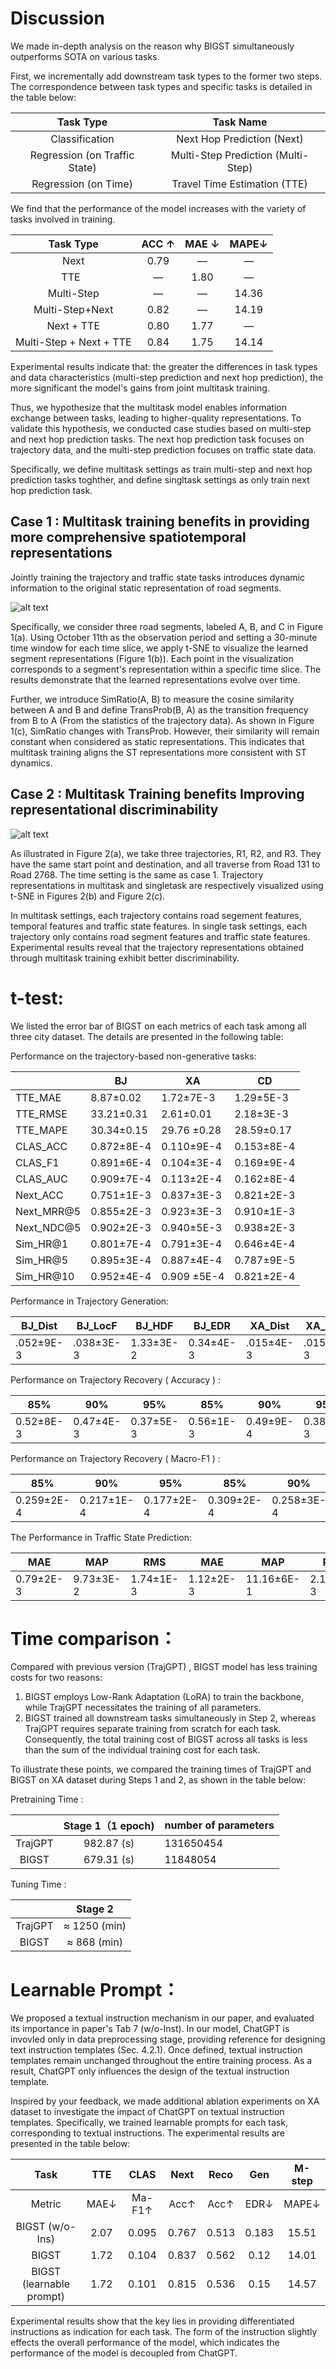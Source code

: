 # Discussion

We made in-depth analysis on the reason why BIGST simultaneously outperforms SOTA on various tasks.

First, we incrementally add downstream task types to the former two steps. The correspondence between task types and specific tasks is detailed in the table below:

|Task Type|Task Name|
|:--:| :--: |
|Classification | Next Hop Prediction (Next)  |
|Regression (on Traffic State)| Multi-Step Prediction (Multi-Step)  |
|Regression (on Time)|  Travel Time Estimation (TTE) |

We find that the performance of the model increases with the variety of tasks involved in training.

|Task Type|ACC $\uparrow$|MAE $\downarrow$|MAPE$\downarrow$|
|:--:| :--: |:--:|:--:|
|Next| 0.79 | — | — |
|TTE  | — |1.80|—|
|Multi-Step| — | — | 14.36 |
|Multi-Step+Next| 0.82 | — | 14.19 |
|Next + TTE| 0.80 | 1.77| — |
|Multi-Step + Next + TTE| 0.84 | 1.75 | 14.14|

Experimental results indicate that: the greater the differences in task types and data characteristics (multi-step prediction and next hop prediction), the more significant the model's gains from joint multitask training.

Thus, we hypothesize that the multitask model enables information exchange between tasks, leading to higher-quality representations. To validate this hypothesis, we conducted case studies based on multi-step and next hop prediction tasks. The next hop prediction task focuses on trajectory data, and the multi-step prediction focuses on traffic state data.

Specifically, we define multitask settings as train multi-step and next hop prediction tasks toghther, and define singltask settings as only train next hop prediction task.

## Case 1 : Multitask training benefits in providing more comprehensive spatiotemporal representations

Jointly training the trajectory and traffic state tasks introduces dynamic information to the original static representation of road segments.

![alt text](image/Experiments/exp_figure1.png)

Specifically, we consider three road segments, labeled A, B, and C in Figure 1(a). Using October 11th as the observation period and setting a 30-minute time window for each time slice, we apply t-SNE to visualize the learned segment representations (Figure 1(b)). Each point in the visualization corresponds to a segment's representation within a specific time slice. The results demonstrate that the learned representations evolve over time.

Further, we introduce SimRatio(A, B) to measure the cosine similarity between A and B and define TransProb(B, A) as the transition frequency from B to A (From the statistics of the trajectory data). As shown in Figure 1(c), SimRatio changes with TransProb. However, their similarity will remain constant when considered as static representations. This indicates that multitask training aligns the ST representations more consistent with ST dynamics.

## Case 2 : Multitask Training benefits Improving representational discriminability

![alt text](image/Experiments/exp_figure2.png)

As illustrated in Figure 2(a), we take three trajectories, R1, R2, and R3. They have the same start point and destination, and all traverse from Road 131 to Road 2768. The time setting is the same as case 1. Trajectory representations in multitask and singletask are respectively visualized using t-SNE in Figures 2(b) and Figure 2(c). 

In multitask settings, each trajectory contains road segement features, temporal features and traffic state features. In single task settings, each trajectory only contains road segment features and traffic state features. Experimental results reveal that the trajectory representations obtained through multitask training exhibit better discriminability.

# t-test:

We listed the error bar of BIGST on each metrics of each task among all three city dataset. The details are presented in the following table:

Performance on the trajectory-based non-generative tasks:

|            | BJ         | XA          | CD         |
| ---------- | ---------- | ----------- | ---------- |
| TTE_MAE    | 8.87±0.02  | 1.72±7E-3   | 1.29±5E-3  |
| TTE_RMSE   | 33.21±0.31 | 2.61±0.01   | 2.18±3E-3  |
| TTE_MAPE   | 30.34±0.15 | 29.76 ±0.28 | 28.59±0.17 |
| CLAS_ACC   | 0.872±8E-4 | 0.110±9E-4  | 0.153±8E-4 |
| CLAS_F1    | 0.891±6E-4 | 0.104±3E-4  | 0.169±9E-4 |
| CLAS_AUC   | 0.909±7E-4 | 0.113±2E-4  | 0.162±8E-4 |
| Next_ACC   | 0.751±1E-3 | 0.837±3E-3  | 0.821±2E-3 |
| Next_MRR@5 | 0.855±2E-3 | 0.923±3E-3  | 0.910±1E-3 |
| Next_NDC@5 | 0.902±2E-3 | 0.940±5E-3  | 0.938±2E-3 |
| Sim_HR@1   | 0.801±7E-4 | 0.791±3E-4  | 0.646±4E-4 |
| Sim_HR@5   | 0.895±3E-4 | 0.887±4E-4  | 0.787±9E-5 |
| Sim_HR@10  | 0.952±4E-4 | 0.909 ±5E-4 | 0.821±2E-4 |

Performance in Trajectory Generation:

| BJ_Dist   | BJ_LocF   | BJ_HDF    | BJ_EDR    | XA_Dist   | XA_LocF   | XA_HDF    | XA_EDR    | CD_Dist   | CD_LocF   | CD_HDF    | CD_EDR    |
| --------- | --------- | --------- | --------- | --------- | --------- | --------- | --------- | --------- | --------- | --------- | --------- |
| .052±9E-3 | .038±3E-3 | 1.33±3E-2 | 0.34±4E-3 | .015±4E-3 | .015±3E-3 | 0.19±6E-3 | 0.12±7E-3 | .018±8E-3 | .020±7E-3 | 0.13±2E-2 | 0.14±2E-2 |

Performance on Trajectory Recovery ( Accuracy ) : 

| 85%        | 90%        | 95%        | 85%        | 90%        | 95%        | 85%        | 90%        | 95%        | 
| ---------- | ---------- | ---------- | ---------- | ---------- | ---------- | ---------- | ---------- | ---------- | 
| 0.52±8E-3 | 0.47±4E-3 | 0.37±5E-3 | 0.56±1E-3 | 0.49±9E-4 | 0.38±2E-3 | 0.56±7E-4 | 0.51±7E-3 | 0.41±6E-3 |


Performance on Trajectory Recovery ( Macro-F1 ) : 

| 85%        | 90%        | 95%        | 85%        | 90%        | 95%        | 85%        | 90%        | 95%        |
| ---------- | ---------- | ---------- | ---------- | ---------- | ---------- | ---------- | ---------- | ---------- | 
|0.259±2E-4 | 0.217±1E-4 | 0.177±2E-4 | 0.309±2E-4 | 0.258±3E-4 | 0.194±4E-4 | 0.321±6E-4 | 0.269±5E-4 | 0.212±5E-4 |

The Performance in Traffic State Prediction:

| MAE       | MAP       | RMS       | MAE       | MAP        | RMS       | MAE       | MAP        | RMS       | MAE       | MAP        | RMS       |
| --------- | --------- | --------- | --------- | ---------- | --------- | --------- | ---------- | --------- | --------- | ---------- | --------- |
| 0.79±2E-3 | 9.73±3E-2 | 1.74±1E-3 | 1.12±2E-3 | 11.16±6E-1 | 2.10±4E-3 | 1.16±3E-3 | 14.01±4E-2 | 2.14±4E-3 | 1.41±2E-3 | 15.98±2E-1 | 2.47±3E-3 |



# Time comparison：

Compared with previous version (TrajGPT) , BIGST model has less training costs for two reasons:

1) BIGST employs Low-Rank Adaptation (LoRA) to train the backbone, while TrajGPT necessitates the training of all parameters.
2) BIGST trained all downstream tasks simultaneously in Step 2, whereas TrajGPT requires separate training from scratch for each task. Consequently, the total training cost of BIGST across all tasks is less than the sum of the individual training cost for each task.

To illustrate these points, we compared the training times of TrajGPT and BIGST on XA dataset during Steps 1 and 2, as shown in the table below:

Pretraining  Time :

|         | Stage 1（1 epoch) | number of parameters |
| :-------: | :-----------------: | ------|
| TrajGPT | 982.87 (s)    |  131650454        |
| BIGST   | 679.31   (s)    |  11848054          |

Tuning  Time :

|         | Stage 2|
| :-------: | :-----------------: |
| TrajGPT | $\approx$ 1250 (min)         |
| BIGST   | $\approx$  868   (min)        |

# Learnable Prompt：

We proposed a textual instruction mechanism in our paper, and evaluated its importance in paper's Tab 7 (w/o-Inst). 
In our model, ChatGPT is invovled only in data preprocessing stage, providing reference for designing text instruction templates (Sec. 4.2.1). Once defined, textual instruction templates remain unchanged throughout the entire training process. As a result, ChatGPT only influences the design of the textual instruction template.

Inspired by your feedback, we made additional ablation experiments on XA dataset to investigate the impact of ChatGPT on textual instruction templates. Specifically, we trained learnable prompts for each task, corresponding to textual instructions. The experimental results are presented in the table below:

|Task |TTE |CLAS |Next|Reco|Gen|M-step|
|:--:|:--:| :--: |:--:|:--:|:--:|:--:|
|Metric |MAE↓|Ma-F1↑| Acc↑| Acc↑| EDR↓|MAPE↓|
|BIGST (w/o-Ins)|2.07| 0.095 | 0.767 | 0.513 | 0.183 | 15.51 |
|BIGST|1.72 |0.104 |0.837 |0.562 |0.12 | 14.01|
|BIGST (learnable prompt)|1.72 |0.101 |0.815|0.536 |0.15 | 14.57|

Experimental results show that the key lies in providing differentiated instructions as indication for each task. The form of the instruction slightly effects the overall performance of the model, which indicates the performance of the model is decoupled from ChatGPT.
